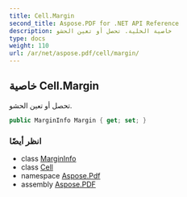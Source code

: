 ```yaml
---
title: Cell.Margin
second_title: Aspose.PDF for .NET API Reference
description: خاصية الخلية. تحصل أو تعين الحشو
type: docs
weight: 110
url: /ar/net/aspose.pdf/cell/margin/
---
```

## خاصية Cell.Margin

تحصل أو تعين الحشو.

```csharp
public MarginInfo Margin { get; set; }
```

### انظر أيضًا

* class [MarginInfo](../../margininfo/)
* class [Cell](../)
* namespace [Aspose.Pdf](../../../aspose.pdf/)
* assembly [Aspose.PDF](../../../)